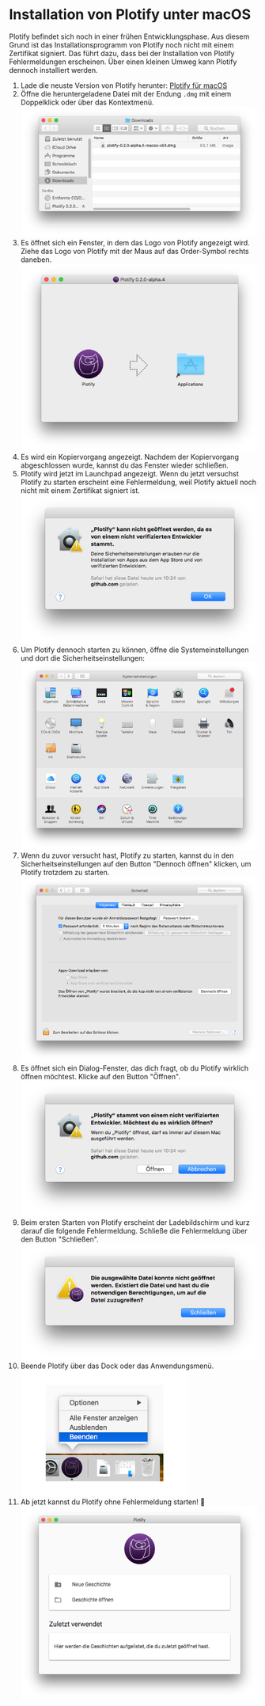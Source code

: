 # Installation von Plotify unter macOS

Plotify befindet sich noch in einer frühen Entwicklungsphase.
Aus diesem Grund ist das Installationsprogramm von Plotify noch nicht mit einem Zertifikat signiert.
Das führt dazu, dass bei der Installation von Plotify Fehlermeldungen erscheinen.
Über einen kleinen Umweg kann Plotify dennoch installiert werden.

1. Lade die neuste Version von Plotify herunter: [Plotify für macOS](https://github.com/plotify/plotify/releases/download/v0.2.0-alpha.4/plotify-0.2.0-alpha.4-macos-x64.dmg)
2. Öffne die heruntergeladene Datei mit der Endung `.dmg` mit einem Doppelklick oder über das Kontextmenü.<br />![](open-dmg.png)
3. Es öffnet sich ein Fenster, in dem das Logo von Plotify angezeigt wird. Ziehe das Logo von Plotify mit der Maus auf das Order-Symbol rechts daneben.<br />![](install.png)
4. Es wird ein Kopiervorgang angezeigt. Nachdem der Kopiervorgang abgeschlossen wurde, kannst du das Fenster wieder schließen.
5. Plotify wird jetzt im Launchpad angezeigt. Wenn du jetzt versuchst Plotify zu starten erscheint eine Fehlermeldung, weil Plotify aktuell noch nicht mit einem Zertifikat signiert ist.<br />![](can-not-start.png)
6. Um Plotify dennoch starten zu können, öffne die Systemeinstellungen und dort die Sicherheitseinstellungen:<br />![](system-settings.png)
7. Wenn du zuvor versucht hast, Plotify zu starten, kannst du in den Sicherheitseinstellungen auf den Button "Dennoch öffnen" klicken, um Plotify trotzdem zu starten.<br />![](security-settings.png)
8. Es öffnet sich ein Dialog-Fenster, das dich fragt, ob du Plotify wirklich öffnen möchtest. Klicke auf den Button "Öffnen".<br />![](allow.png)
9. Beim ersten Starten von Plotify erscheint der Ladebildschirm und kurz darauf die folgende Fehlermeldung. Schließe die Fehlermeldung über den Button "Schließen".<br />![](can-not-open.png)
10. Beende Plotify über das Dock oder das Anwendungsmenü. <br />![](close.png)
11. Ab jetzt kannst du Plotify ohne Fehlermeldung starten! :tada:<br />![](started.png)
